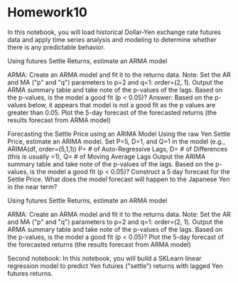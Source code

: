 # Homework10
In this notebook, you will load historical Dollar-Yen exchange rate futures data and apply time series analysis and modeling to determine whether there is any predictable behavior.

Using futures Settle Returns, estimate an ARMA model

ARMA: Create an ARMA model and fit it to the returns data. Note: Set the AR and MA ("p" and "q") parameters to p=2 and q=1: order=(2, 1).
Output the ARMA summary table and take note of the p-values of the lags. Based on the p-values, is the model a good fit (p < 0.05)?
Answer: Based on the p-values below, it appears that model is not a good fit as the p values are greater than 0.05.
Plot the 5-day forecast of the forecasted returns (the results forecast from ARMA model)

Forecasting the Settle Price using an ARIMA Model
Using the raw Yen Settle Price, estimate an ARIMA model.
Set P=5, D=1, and Q=1 in the model (e.g., ARIMA(df, order=(5,1,1))
P= # of Auto-Regressive Lags, D= # of Differences (this is usually =1), Q= # of Moving Average Lags
Output the ARIMA summary table and take note of the p-values of the lags. Based on the p-values, is the model a good fit (p < 0.05)?
Construct a 5 day forecast for the Settle Price. What does the model forecast will happen to the Japanese Yen in the near term?

Using futures Settle Returns, estimate an ARMA model

ARMA: Create an ARMA model and fit it to the returns data. Note: Set the AR and MA ("p" and "q") parameters to p=2 and q=1: order=(2, 1).
Output the ARMA summary table and take note of the p-values of the lags. Based on the p-values, is the model a good fit (p < 0.05)?
Plot the 5-day forecast of the forecasted returns (the results forecast from ARMA model)

Second notebook:
In this notebook, you will build a SKLearn linear regression model to predict Yen futures ("settle") returns with lagged Yen futures returns.
